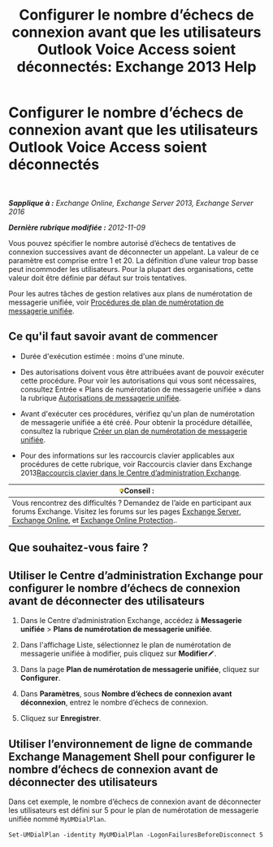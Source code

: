 ﻿---
title: 'Configurer le nombre d’échecs de connexion avant que les utilisateurs Outlook Voice Access soient déconnectés: Exchange 2013 Help'
TOCTitle: Configurer le nombre d’échecs de connexion avant que les utilisateurs Outlook Voice Access soient déconnectés
ms:assetid: 02f93888-168c-44bb-8cf6-17f5fcc3d733
ms:mtpsurl: https://technet.microsoft.com/fr-fr/library/Ee423537(v=EXCHG.150)
ms:contentKeyID: 50477432
ms.date: 05/23/2018
mtps_version: v=EXCHG.150
ms.translationtype: MT
---

# Configurer le nombre d’échecs de connexion avant que les utilisateurs Outlook Voice Access soient déconnectés

 

_**Sapplique à :** Exchange Online, Exchange Server 2013, Exchange Server 2016_

_**Dernière rubrique modifiée :** 2012-11-09_

Vous pouvez spécifier le nombre autorisé d’échecs de tentatives de connexion successives avant de déconnecter un appelant. La valeur de ce paramètre est comprise entre 1 et 20. La définition d’une valeur trop basse peut incommoder les utilisateurs. Pour la plupart des organisations, cette valeur doit être définie par défaut sur trois tentatives.

Pour les autres tâches de gestion relatives aux plans de numérotation de messagerie unifiée, voir [Procédures de plan de numérotation de messagerie unifiée](um-dial-plan-procedures-exchange-2013-help.md).

## Ce qu'il faut savoir avant de commencer

  - Durée d'exécution estimée : moins d'une minute.

  - Des autorisations doivent vous être attribuées avant de pouvoir exécuter cette procédure. Pour voir les autorisations qui vous sont nécessaires, consultez Entrée « Plans de numérotation de messagerie unifiée » dans la rubrique [Autorisations de messagerie unifiée](unified-messaging-permissions-exchange-2013-help.md).

  - Avant d'exécuter ces procédures, vérifiez qu'un plan de numérotation de messagerie unifiée a été créé. Pour obtenir la procédure détaillée, consultez la rubrique [Créer un plan de numérotation de messagerie unifiée](create-a-um-dial-plan-exchange-2013-help.md).

  - Pour des informations sur les raccourcis clavier applicables aux procédures de cette rubrique, voir Raccourcis clavier dans Exchange 2013[Raccourcis clavier dans le Centre d’administration Exchange](keyboard-shortcuts-in-the-exchange-admin-center-exchange-online-protection-help.md).

<table>
<thead>
<tr class="header">
<th><img src="images/Bb125224.tip(EXCHG.150).gif" title="Conseil" alt="Conseil" />Conseil :</th>
</tr>
</thead>
<tbody>
<tr class="odd">
<td>Vous rencontrez des difficultés ? Demandez de l’aide en participant aux forums Exchange. Visitez les forums sur les pages <a href="https://go.microsoft.com/fwlink/p/?linkid=60612">Exchange Server</a>, <a href="https://go.microsoft.com/fwlink/p/?linkid=267542">Exchange Online</a>, et <a href="https://go.microsoft.com/fwlink/p/?linkid=285351">Exchange Online Protection</a>..</td>
</tr>
</tbody>
</table>


## Que souhaitez-vous faire ?

## Utiliser le Centre d’administration Exchange pour configurer le nombre d’échecs de connexion avant de déconnecter des utilisateurs

1.  Dans le Centre d’administration Exchange, accédez à **Messagerie unifiée** \> **Plans de numérotation de messagerie unifiée**.

2.  Dans l'affichage Liste, sélectionnez le plan de numérotation de messagerie unifiée à modifier, puis cliquez sur **Modifier**![Icône Modifier](images/Bb124582.6f53ccb2-1f13-4c02-bea0-30690e6ea71d(EXCHG.150).gif "Icône Modifier").

3.  Dans la page **Plan de numérotation de messagerie unifiée**, cliquez sur **Configurer**.

4.  Dans **Paramètres**, sous **Nombre d’échecs de connexion avant déconnexion**, entrez le nombre d’échecs de connexion.

5.  Cliquez sur **Enregistrer**.

## Utiliser l’environnement de ligne de commande Exchange Management Shell pour configurer le nombre d’échecs de connexion avant de déconnecter des utilisateurs

Dans cet exemple, le nombre d’échecs de connexion avant de déconnecter les utilisateurs est défini sur 5 pour le plan de numérotation de messagerie unifiée nommé `MyUMDialPlan`.

    Set-UMDialPlan -identity MyUMDialPlan -LogonFailuresBeforeDisconnect 5

